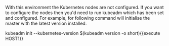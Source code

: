 With this environment the Kubernetes nodes are not configured. If you want to configure the nodes then you'd need to run kubeadm which has been set and configured. For example, for following command will initialise the master with the latest version installed.

kubeadm init --kubernetes-version $(kubeadm version -o short){{execute HOST1}}